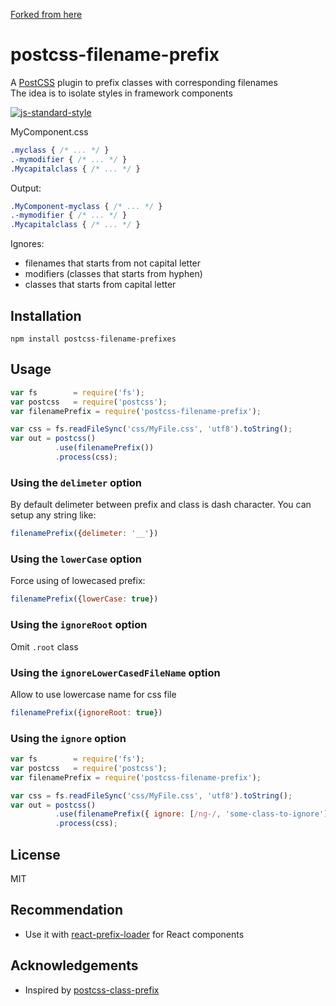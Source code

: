 [Forked from here](https://github.com/vmakhaev/postcss-filename-prefix) 

# postcss-filename-prefix
A [PostCSS](https://github.com/postcss/postcss) plugin to prefix classes with corresponding filenames  
The idea is to isolate styles in framework components

[![js-standard-style](https://cdn.rawgit.com/feross/standard/master/badge.svg)](https://github.com/feross/standard)

MyComponent.css

```css
.myclass { /* ... */ }
.-mymodifier { /* ... */ }
.Mycapitalclass { /* ... */ }
```

Output:

```css
.MyComponent-myclass { /* ... */ }
.-mymodifier { /* ... */ }
.Mycapitalclass { /* ... */ }
```

Ignores:
- filenames that starts from not capital letter
- modifiers (classes that starts from hyphen)
- classes that starts from capital letter

## Installation

```
npm install postcss-filename-prefixes
```

## Usage

```javascript
var fs        = require('fs');
var postcss   = require('postcss');
var filenamePrefix = require('postcss-filename-prefix');

var css = fs.readFileSync('css/MyFile.css', 'utf8').toString();
var out = postcss()
          .use(filenamePrefix())
          .process(css);
```

### Using the `delimeter` option
By default delimeter between prefix and class is dash character. You can setup any string like:
```javascript
filenamePrefix({delimeter: '__'})
```

### Using the `lowerCase` option
Force using of lowecased prefix:
```javascript
filenamePrefix({lowerCase: true})
```

### Using the `ignoreRoot` option
Omit `.root` class

### Using the `ignoreLowerCasedFileName` option
Allow to use lowercase name for css file

```javascript
filenamePrefix({ignoreRoot: true})
```
### Using the `ignore` option

```javascript
var fs        = require('fs');
var postcss   = require('postcss');
var filenamePrefix = require('postcss-filename-prefix');

var css = fs.readFileSync('css/MyFile.css', 'utf8').toString();
var out = postcss()
          .use(filenamePrefix({ ignore: [/ng-/, 'some-class-to-ignore']}))
          .process(css);
```

## License

MIT

## Recommendation

* Use it with [react-prefix-loader](https://github.com/vmakhaev/react-prefix-loader) for React components

## Acknowledgements

* Inspired by [postcss-class-prefix](https://github.com/thompsongl/postcss-class-prefix)
